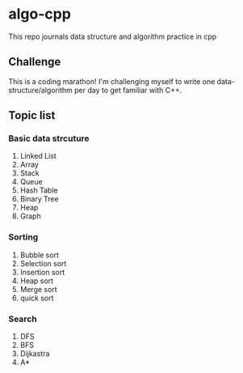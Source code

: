 # algo-cpp
This repo journals data structure and algorithm practice in cpp
## Challenge
This is a coding marathon!
I'm challenging myself to write one data-structure/algorithm per day to get familiar with C++.

## Topic list
### Basic data strcuture
1. Linked List
2. Array
3. Stack
4. Queue
5. Hash Table
6. Binary Tree
7. Heap
8. Graph

### Sorting
1. Bubble sort
2. Selection sort
3. Insertion sort
4. Heap sort
5. Merge sort
6. quick sort

### Search
1. DFS
2. BFS
3. Dijkastra 
4. A*
